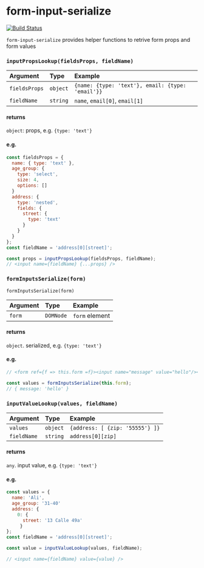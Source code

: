 # form-input-serialize

[![Build Status](https://travis-ci.org/blacktangent/react-layout-builder.svg?branch=master)](https://travis-ci.org/blacktangent/react-layout-builder)

`form-input-serialize` provides helper functions to retrive form props and form values

### `inputPropsLookup(fieldsProps, fieldName) `


Argument    | Type        | Example
:-----------| :-----------| :-----------
`fieldsProps`      | `object`      | `{name: {type: 'text'}, email: {type: 'email'}}`
`fieldName`   | `string`      | `name`, `email[0]`, `email[1]`

#### returns
`object`: props, e.g. `{type: 'text'}`

#### e.g.
```js
const fieldsProps = {
  name: { type: 'text' },
  age_group: {
    type: 'select',
    size: 4,
    options: []
  }
  address: {
    type: 'nested',
    fields: {
      street: {
        type: 'text'
      }
    }
  }  
};
const fieldName = 'address[0][street]';

const props = inputPropsLookup(fieldsProps, fieldName);
// <input name={fieldName} {...props} />
```

### `formInputsSerialize(form)`

    formInputsSerialize(form)  

Argument    | Type        | Example
:-----------| :-----------| :-----------
`form`      | `DOMNode`      | `form` element

#### returns
`object`. serialized, e.g. `{type: 'text'}`

#### e.g.
```js
// <form ref={f => this.form =f}><input name="message" value="hello"/></form>

const values = formInputsSerialize(this.form);
// { message: 'hello' }

```

### `inputValueLookup(values, fieldName) `

Argument    | Type        | Example
:-----------| :-----------| :-----------
`values`      | `object`      | `{address: [ {zip: '55555'} ]}`
`fieldName`   | `string`      | `address[0][zip]`

#### returns
`any`. input value, e.g. `{type: 'text'}`

#### e.g.
```js
const values = {
  name: 'Ali',
  age_group: '31-40'
  address: {
    0: {
      street: '13 Calle 49a'
     }
};
const fieldName = 'address[0][street]';

const value = inputValueLookup(values, fieldName);

// <input name={fieldName} value={value} />
```
